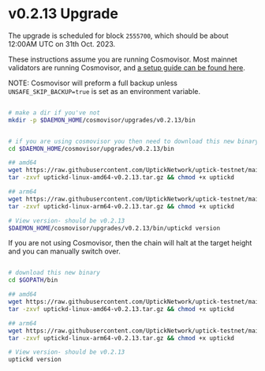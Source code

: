 # v0.2.13 Upgrade

The upgrade is scheduled for block `2555700`, which should be about 12:00AM UTC on 31th Oct. 2023.

These instructions assume you are running Cosmovisor. Most mainnet validators are running Cosmovisor, and [a setup guide can be found here](https://upticknft.gitbook.io/uptick-network-documentation/guides/quickstart/cosmovisor).

NOTE: Cosmovisor will preform a full backup unless `UNSAFE_SKIP_BACKUP=true` is set as an environment variable.

```bash

# make a dir if you've not
mkdir -p $DAEMON_HOME/cosmovisor/upgrades/v0.2.13/bin


# if you are using cosmovisor you then need to download this new binary
cd $DAEMON_HOME/cosmovisor/upgrades/v0.2.13/bin

## amd64
wget https://raw.githubusercontent.com/UptickNetwork/uptick-testnet/main/origin_1170-1/lib/uptickd-linux-amd64-v0.2.13.tar.gz
tar -zxvf uptickd-linux-amd64-v0.2.13.tar.gz && chmod +x uptickd

## arm64
wget https://raw.githubusercontent.com/UptickNetwork/uptick-testnet/main/origin_1170-1/lib/uptickd-linux-arm64-v0.2.13.tar.gz
tar -zxvf uptickd-linux-arm64-v0.2.13.tar.gz && chmod +x uptickd

# View version- should be v0.2.13
$DAEMON_HOME/cosmovisor/upgrades/v0.2.13/bin/uptickd version
```

If you are not using Cosmovisor, then the chain will halt at the target height and you can manually switch over.

```bash

# download this new binary
cd $GOPATH/bin

## amd64
wget https://raw.githubusercontent.com/UptickNetwork/uptick-testnet/main/origin_1170-1/lib/uptickd-linux-amd64-v0.2.13.tar.gz
tar -zxvf uptickd-linux-amd64-v0.2.13.tar.gz && chmod +x uptickd

## arm64
wget https://raw.githubusercontent.com/UptickNetwork/uptick-testnet/main/origin_1170-1/lib/uptickd-linux-arm64-v0.2.13.tar.gz
tar -zxvf uptickd-linux-arm64-v0.2.13.tar.gz && chmod +x uptickd

# View version- should be v0.2.13
uptickd version
```

